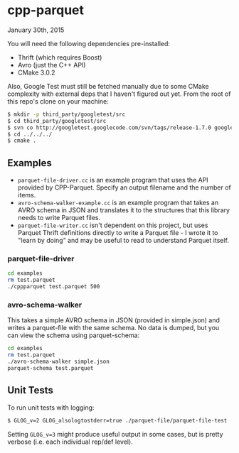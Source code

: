 # cpp-parquet

January 30th, 2015

You will need the following dependencies pre-installed:

* Thrift (which requires Boost)
* Avro (just the C++ API)
* CMake 3.0.2

Also, Google Test must still be fetched manually due to some CMake complexity with external deps that I haven't figured out yet.
From the root of this repo's clone on your machine:

```sh
$ mkdir -p third_party/googletest/src
$ cd third_party/googletest/src
$ svn co http://googletest.googlecode.com/svn/tags/release-1.7.0 googletest
$ cd ../../../
$ cmake .
```

## Examples

  * ``parquet-file-driver.cc`` is an example program that uses the API provided by CPP-Parquet.  Specify an output filename and the number of items.
  * ``avro-schema-walker-example.cc`` is an example program that takes an AVRO schema in JSON and translates it to the structures that this library needs to write Parquet files.
  * ``parquet-file-writer.cc`` isn't dependent on this project, but uses Parquet Thrift definitions directly to write a Parquet file - I wrote it to "learn by doing" and may be useful to read to understand Parquet itself.


### parquet-file-driver

```sh
cd examples
rm test.parquet
./cppparquet test.parquet 500
```

### avro-schema-walker

This takes a simple AVRO schema in JSON (provided in simple.json) and writes a parquet-file with the same schema.  No data is dumped, but you can view the schema using parquet-schema:

```sh
cd examples
rm test.parquet
./avro-schema-walker simple.json
parquet-schema test.parquet
```

## Unit Tests

To run unit tests with logging:

```sh
$ GLOG_v=2 GLOG_alsologtostderr=true ./parquet-file/parquet-file-test
```

Setting ``GLOG_v=3`` might produce useful output in some cases, but is pretty verbose (i.e. each individual rep/def level).
